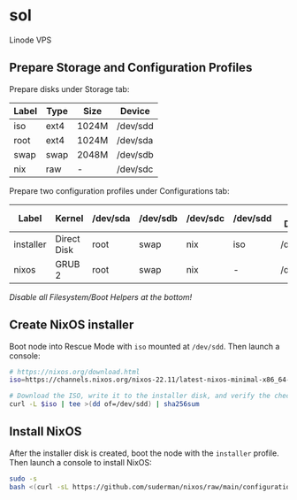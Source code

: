 # sol

Linode VPS

## Prepare Storage and Configuration Profiles

Prepare disks under Storage tab:

| Label  | Type    | Size  | Device   |
| ------ | ------- | ----- | -------- |
| iso    | ext4    | 1024M | /dev/sdd |
| root   | ext4    | 1024M | /dev/sda |
| swap   | swap    | 2048M | /dev/sdb |
| nix    | raw     | -     | /dev/sdc |


Prepare two configuration profiles under Configurations tab:

| Label     | Kernel      | /dev/sda | /dev/sdb | /dev/sdc | /dev/sdd | Root Device |
| --------- | ----------- | -------- | -------- | -------- | -------- | ----------- |
| installer | Direct Disk | root     | swap     | nix      | iso      | /dev/sdd    |
| nixos     | GRUB 2      | root     | swap     | nix      | -        | /dev/sda    |

*Disable all Filesystem/Boot Helpers at the bottom!*

## Create NixOS installer

Boot node into Rescue Mode with `iso` mounted at `/dev/sdd`. Then launch a console:

```zsh
# https://nixos.org/download.html
iso=https://channels.nixos.org/nixos-22.11/latest-nixos-minimal-x86_64-linux.iso

# Download the ISO, write it to the installer disk, and verify the checksum:
curl -L $iso | tee >(dd of=/dev/sdd) | sha256sum
```

## Install NixOS

After the installer disk is created, boot the node with the `installer` profile. 
Then launch a console to install NixOS:

```zsh
sudo -s
bash <(curl -sL https://github.com/suderman/nixos/raw/main/configurations/min/install.sh) LINODE
```
